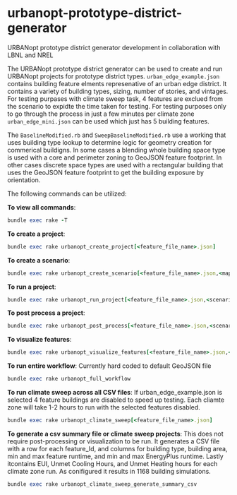 # urbanopt-prototype-district-generator
URBANopt prototype district generator development in collaboration with LBNL and NREL

The URBANopt prototype district generator can be used to create and run URBANopt projects for prototype
district types. `urban_edge_example.json` contains building feature elments represenative of an urban edge district. It contains a variety of building types, sizing, number of stories, and vintages. For testing purpases with climate sweep task, 4 features are exclued from the scenario to expidte the time taken for testing. For testing purposes only to go through the process in just a few minutes per climate zone `urban_edge_mini.json` can be used which just has 5 building features.

The `BaselineModified.rb` and `SweepBaselineModified.rb` use a working that uses building type lookup to determine logic for geometry creation for commerical buildigns. In some cases a blending whole building space type is used with a core and perimeter zoning to GeoJSON feature footprint. In other cases discrete space types are used with a rectangular building that uses the GeoJSON feature footprint to get the building exposure by orientation.

The following commands can be utilized: 

**To view all commands**: 

```ruby
bundle exec rake -T
```

**To create a project**: 

```ruby
bundle exec rake urbanopt_create_project[<feature_file_name>.json]
```

**To create a scenario**:


```ruby
bundle exec rake urbanopt_create_scenario[<feature_file_name>.json,<mapper_name>.rb]
```


**To run a project**: 

```ruby
bundle exec rake urbanopt_run_project[<feature_file_name>.json,<scenario_name>.csv]
```

**To post process a project**:

```ruby
bundle exec rake urbanopt_post_process[<feature_file_name>.json,<scenario_name>.csv]
```

**To visualize features**:

```ruby
bundle exec rake urbanopt_visualize_features[<feature_file_name>.json,<scenario_name>.csv]
```

**To run entire workflow**: Currently hard coded to default GeoJSON file

```ruby
bundle exec rake urbanopt_full_workflow
```

**To run climate sweep across all CSV files**: If urban_edge_example.json is selected 4 feature buildings are disabled to speed up testing. Each cliamte zone will take 1-2 hours to run with the selected features disabled.

```ruby
bundle exec rake urbanopt_climate_sweep[<feature_file_name>.json]
```

**To generate a csv summary file or climate sweep projects**: This does not require post-processing or visualization to be run. It generates a CSV file with a row for each feature_Id, and columns for building type, building area, min and max feature runtime, and min and max EnergyPlus runtime. Lastly itcontains EUI, Unmet Cooling Hours, and Unmet Heating hours for each climate zone run. As conifigured it results in 1168 building simulations.

```ruby
bundle exec rake urbanopt_climate_sweep_generate_summary_csv
```